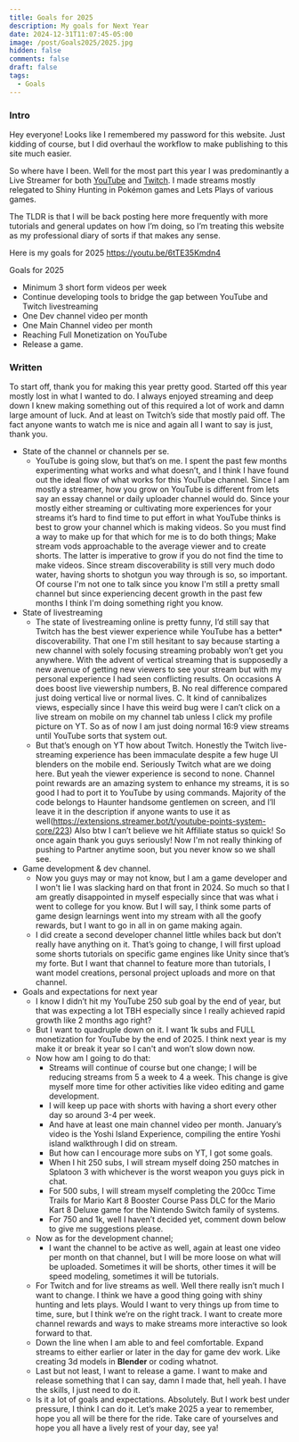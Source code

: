```yaml
---
title: Goals for 2025
description: My goals for Next Year
date: 2024-12-31T11:07:45-05:00
image: /post/Goals2025/2025.jpg
hidden: false
comments: false
draft: false
tags:
  - Goals
---
```

### Intro
Hey everyone! Looks like I remembered my password for this website. Just kidding of course, but I did overhaul the workflow to make publishing to this site much easier.

So where have I been. Well for the most part this year I was predominantly a Live Streamer for both [YouTube](https://www.youtube.com/@WilsonXp) and [Twitch](https://www.twitch.tv/thewilsonxp). I made streams mostly relegated to Shiny Hunting in Pokémon games and Lets Plays of various games. 

The TLDR is that I will be back posting here more frequently with more tutorials and general updates on how I’m doing, so I’m treating this website as my professional diary of sorts if that makes any sense.

Here is my goals for 2025
https://youtu.be/6tTE35Kmdn4

Goals for 2025
- Minimum 3 short form videos per week
- Continue developing tools to bridge the gap between YouTube and Twitch livestreaming
- One Dev channel video per month
- One Main Channel video per month
- Reaching Full Monetization on YouTube
- Release a game. 

### Written
To start off, thank you for making this year pretty good. Started off this year mostly lost in what I wanted to do. I always enjoyed streaming and deep down I knew making something out of this required a lot of work and damn large amount of luck. And at least on Twitch’s side that mostly paid off. The fact anyone wants to watch me is nice and again all I want to say is just, thank you. 

- State of the channel or channels per se.
	- YouTube is going slow, but that’s on me. I spent the past few months experimenting what works and what doesn’t, and I think I have found out the ideal flow of what works for this YouTube channel. Since I am mostly a streamer, how you grow on YouTube is different from lets say an essay channel or daily uploader channel would do. Since your mostly either streaming or cultivating more experiences for your streams it’s hard to find time to put effort in what YouTube thinks is best to grow your channel which is making videos. So you must find a way to make up for that which for me is to do both things; Make stream vods approachable to the average viewer and to create shorts. The latter is imperative to grow if you do not find the time to make videos. Since stream discoverability is still very much dodo water, having shorts to shotgun you way through is so, so important. Of course I'm not one to talk since you know I'm still a pretty small channel but since experiencing decent growth in the past few months I think I'm doing something right you know.
- State of livestreaming
	- The state of livestreaming online is pretty funny, I’d still say that Twitch has the best viewer experience while YouTube has a better* discoverability. That one I'm still hesitant to say because starting a new channel with solely focusing streaming probably won’t get you anywhere. With the advent of vertical streaming that is supposedly a new avenue of getting new viewers to see your stream but with my personal experience I had seen conflicting results. On occasions A does boost live viewership numbers, B. No real difference compared just doing vertical live or normal lives. C. It kind of cannibalizes views, especially since I have this weird bug were I can’t click on a live stream on mobile on my channel tab unless I click my profile picture on YT. So as of now I am just doing normal 16:9 view streams until YouTube sorts that system out.
	- But that’s enough on YT how about Twitch. Honestly the Twitch live-streaming experience has been immaculate despite a few huge UI blenders on the mobile end. Seriously Twitch what are we doing here. But yeah the viewer experience is second to none. Channel point rewards are an amazing system to enhance my streams, it is so good I had to port it to YouTube by using commands. Majority of the code belongs to Haunter handsome gentlemen on screen, and I’ll leave it in the description if anyone wants to use it as well(https://extensions.streamer.bot/t/youtube-points-system-core/223) Also btw I can’t believe we hit Affiliate status so quick! So once again thank you guys seriously! Now I'm not really thinking of pushing to Partner anytime soon, but you never know so we shall see.
- Game development & dev channel.
	- Now you guys may or may not know, but I am a game developer and I won't lie I was slacking hard on that front in 2024. So much so that I am greatly disappointed in myself especially since that was what i went to college for you know. But I will say, I think some parts of game design learnings went into my stream with all the goofy rewards, but I want to go in all in on game making again. 
	- I did create a second developer channel little whiles back but don’t really have anything on it. That’s going to change, I will first upload some shorts tutorials on specific game engines like Unity since that’s my forte. But I want that channel to feature more than tutorials, I want model creations, personal project uploads and more on that channel.
- Goals and expectations for next year
	- I know I didn’t hit my YouTube 250 sub goal by the end of year, but that was expecting a lot TBH especially since I really achieved rapid growth like 2 months ago right?
	- But I want to quadruple down on it. I want 1k subs and FULL monetization for YouTube by the end of 2025. I think next year is my make it or break it year so I can't and won’t slow down now.
	- Now how am I going to do that: 
		- Streams will continue of course but one change; I will be reducing streams from 5 a week to 4 a week. This change is give myself more time for other activities like video editing and game development.
		- I will keep up pace with shorts with having a short every other day so around 3-4 per week.
		- And have at least one main channel video per month. January’s video is the Yoshi Island Experience, compiling the entire Yoshi island walkthrough I did on stream.
		- But how can I encourage more subs on YT, I got some goals.
		- When I hit 250 subs, I will stream myself doing 250 matches in Splatoon 3 with whichever is the worst weapon you guys pick in chat.
		- For 500 subs, I will stream myself completing the 200cc Time Trails for Mario Kart 8 Booster Course Pass DLC for the Mario Kart 8 Deluxe game for the Nintendo Switch family of systems.
		- For 750 and 1k, well I haven’t decided yet, comment down below to give me suggestions please.
	- Now as for the development channel;
		- I want the channel to be active as well, again at least one video per month on that channel, but I will be more loose on what will be uploaded. Sometimes it will be shorts, other times it will be speed modeling, sometimes it will be tutorials. 
	- For Twitch and for live streams as well. Well there really isn’t much I want to change. I think we have a good thing going with shiny hunting and lets plays. Would I want to very things up from time to time, sure, but I think we’re on the right track. I want to create more channel rewards and ways to make streams more interactive so look forward to that.
	- Down the line when I am able to and feel comfortable. Expand streams to either earlier or later in the day for game dev work. Like creating 3d models in **Blender** or coding whatnot.
	- Last but not least, I want to release a game. I want to make and release something that I can say, damn I made that, hell yeah. I have the skills, I just need to do it. 
	- Is it a lot of goals and expectations. Absolutely. But I work best under pressure, I think I can do it. Let’s make 2025 a year to remember, hope you all will be there for the ride. Take care of yourselves and hope you all have a lively rest of your day, see ya!